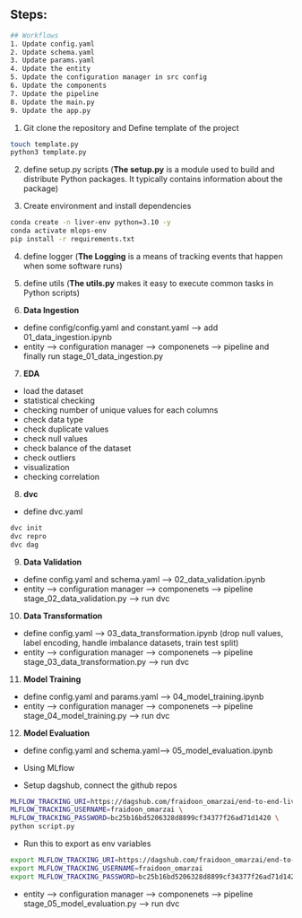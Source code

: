 ## Steps:

```bash
## Workflows
1. Update config.yaml
2. Update schema.yaml
3. Update params.yaml
4. Update the entity
5. Update the configuration manager in src config
6. Update the components
7. Update the pipeline 
8. Update the main.py
9. Update the app.py
```

1. Git clone the repository and Define template of the project

```bash
touch template.py
python3 template.py
```

2. define setup.py scripts (**The setup.py** is a module used to build and distribute Python packages. It typically contains information about the package)


3. Create environment and install dependencies

```bash
conda create -n liver-env python=3.10 -y
conda activate mlops-env
pip install -r requirements.txt
```

4. define logger (**The Logging** is a means of tracking events that happen when some software runs)

5. define utils (**The utils.py** makes it easy to execute common tasks in Python scripts)

6. **Data Ingestion**

* define config/config.yaml and constant.yaml --> add 01_data_ingestion.ipynb  
* entity --> configuration manager --> componenets --> pipeline and finally run stage_01_data_ingestion.py

7. **EDA**

* load the dataset
* statistical checking
* checking number of unique values for each columns
* check data type
* check duplicate values
* check null values
* check balance of the dataset
* check outliers
* visualization
* checking correlation


8. **dvc**

* define dvc.yaml

```bash
dvc init
dvc repro
dvc dag
```

9. **Data Validation**

* define config.yaml and schema.yaml --> 02_data_validation.ipynb
* entity --> configuration manager --> componenets --> pipeline stage_02_data_validation.py --> run dvc


10. **Data Transformation**

* define config.yaml --> 03_data_transformation.ipynb (drop null values, label encoding, handle imbalance datasets, train test split)
* entity --> configuration manager --> componenets --> pipeline stage_03_data_transformation.py --> run dvc


11. **Model Training**

* define config.yaml and params.yaml --> 04_model_training.ipynb
* entity --> configuration manager --> componenets --> pipeline stage_04_model_training.py --> run dvc

12. **Model Evaluation**

* define config.yaml and schema.yaml--> 05_model_evaluation.ipynb

* Using MLflow 

* Setup dagshub, connect the github repos
```bash
MLFLOW_TRACKING_URI=https://dagshub.com/fraidoon_omarzai/end-to-end-liver-project.mlflow \
MLFLOW_TRACKING_USERNAME=fraidoon_omarzai \
MLFLOW_TRACKING_PASSWORD=bc25b16bd5206328d8899cf34377f26ad71d1420 \
python script.py
```

* Run this to export as env variables
```bash
export MLFLOW_TRACKING_URI=https://dagshub.com/fraidoon_omarzai/end-to-end-liver-project.mlflow
export MLFLOW_TRACKING_USERNAME=fraidoon_omarzai 
export MLFLOW_TRACKING_PASSWORD=bc25b16bd5206328d8899cf34377f26ad71d1420
```

* entity --> configuration manager --> componenets --> pipeline stage_05_model_evaluation.py --> run dvc
